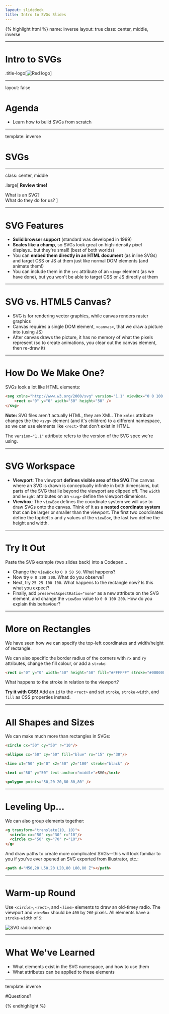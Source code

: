 ```yaml
---
layout: slidedeck
title: Intro to SVGs Slides
---
```


{% highlight html %}
name: inverse
layout: true
class: center, middle, inverse

---

# Intro to SVGs

.title-logo[![Red logo](/public/img/red-logo-white.svg)]

---

layout: false

# Agenda

* Learn how to build SVGs from scratch

---

template: inverse

# SVGs

---

class: center, middle

.large[
**Review time!**

What is an SVG?<br /> What do they do for us?
]

---

# SVG Features

* **Solid browser support** (standard was developed in 1999)
* **Scales like a champ**, so SVGs look great on high-density pixel displays...but they're small! (best of both worlds)
* You can **embed them directly in an HTML document** (as inline SVGs) and target CSS or JS at them just like normal DOM elements (and animate them!)
* You can include them in the `src` attribute of an `<img>` element (as we have done), but you won't be able to target CSS or JS directly at them

---

# SVG vs. HTML5 Canvas?

* SVG is for rendering vector graphics, while canvas renders raster graphics
* Canvas requires a single DOM element, `<canvas>`, that we draw a picture into (using JS)
* After canvas draws the picture, it has no memory of what the pixels represent (so to create animations, you clear out the canvas element, then re-draw it)

---

# How Do We Make One?

SVGs look a lot like HTML elements:

```html
<svg xmlns="http://www.w3.org/2000/svg" version="1.1" viewBox="0 0 100 100" width="100" height="100">
    <rect x="0" y="0" width="50" height="50" />
</svg>
```

**Note:** SVG files aren't actually HTML, they are XML. The `xmlns` attribute changes the the `<svg>` element (and it's children) to a different namespace, so we can use elements like `<rect>` that don't exist in HTML.

The `version="1.1"` attribute refers to the version of the SVG spec we're using.

---

# SVG Workspace

* **Viewport**: The viewport **defines visible area of the SVG**.The canvas where an SVG is drawn is conceptually infinite in both dimensions, but parts of the SVG that lie beyond the viewport are clipped off. The `width` and `height` attributes on an `<svg>` define the viewport dimenions.
* **Viewbox**: The `viewBox` defines the coordinate system we will use to draw SVGs onto the canvas. Think of it as a **nested coordinate system** that can be larger or smaller than the viewport. The first two coordinates define the top/left `x` and `y` values of the `viewBox`, the last two define the height and width.

---

# Try It Out

Paste the SVG example (two slides back) into a Codepen...

* Change the `viewBox` to `0 0 50 50`. What happens?
* Now try `0 0 200 200`. What do you observe?
* Next, try `25 25 100 100`. What happens to the rectangle now? Is this what you expect?
* Finally, add `preserveAspectRatio="none"` as a new attribute on the SVG element, and change the `viewBox` value to `0 0 100 200`. How do you explain this behaviour?

---

# More on Rectangles

We have seen how we can specify the top-left coordinates and width/height of rectangle.

We can also specific the border radius of the corners with `rx` and `ry` attributes, change the fill colour, or add a `stroke`:

```html
<rect x="0" y="0" width="50" height="50" fill="#FFFFFF" stroke="#000000" stroke-width="5" />
```

What happens to the stroke in relation to the viewport?

**Try it with CSS!** Add an `id` to the `<rect>` and set `stroke`, `stroke-width`, and `fill` as CSS properties instead.

---

# All Shapes and Sizes

We can make much more than rectangles in SVGs:

```html
<circle cx="50" cy="50" r="10"/>
```

```html
<ellipse cx="50" cy="50" fill="blue" rx="15" ry="30"/>
```

```html
<line x1="50" y1="0" x2="50" y2="100" stroke="black" />
```

```html
<text x="50" y="50" text-anchor="middle">SVG</text>
```

```html
<polygon points="50,20 20,80 80,80" />
```

---

# Leveling Up...

We can also group elements together:

```html
<g transform="translate(10, 10)">
  <circle cx="50" cy="30" r="10"/>
  <circle cx="50" cy="70" r="10"/>
</g>
```

And draw paths to create more complicated SVGs&mdash;this will look familiar to you if you've ever opened an SVG exported from Illustrator, etc.:

```html
<path d="M50,20 L50,20 L20,80 L80,80 Z"></path>
```

---

# Warm-up Round

Use `<circle>`, `<rect>`, and `<line>` elements to draw an old-timey radio. The viewport and `viewBox` should be `400` by `260` pixels. All elements have a `stroke-width` of `5`:

<img src="/public/files/exercises/svg-radio-mockup.jpg" alt="SVG radio mock-up" style="display: block; margin: 0 auto;" />

---

# What We've Learned

* What elements exist in the SVG namespace, and how to use them
* What attributes can be applied to these elements

---

template: inverse

#Questions?

{% endhighlight %}
